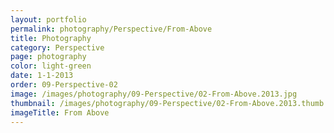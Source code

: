 ```yaml
---
layout: portfolio
permalink: photography/Perspective/From-Above
title: Photography
category: Perspective
page: photography
color: light-green
date: 1-1-2013
order: 09-Perspective-02
image: /images/photography/09-Perspective/02-From-Above.2013.jpg
thumbnail: /images/photography/09-Perspective/02-From-Above.2013.thumb.jpg
imageTitle: From Above
---
```

